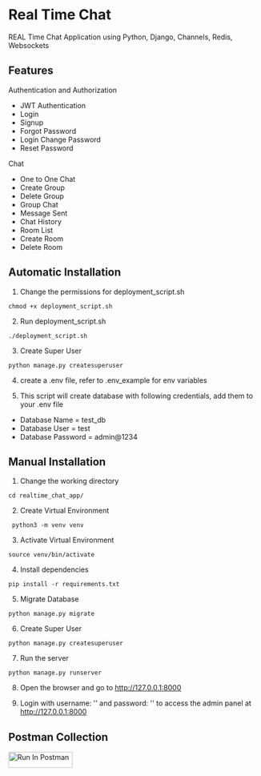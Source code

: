 # Real Time Chat
REAL Time Chat Application using Python, Django, Channels, Redis, Websockets

## Features

Authentication and Authorization
- JWT Authentication
- Login
- Signup
- Forgot Password
- Login Change Password
- Reset Password

Chat
- One to One Chat
- Create Group
- Delete Group
- Group Chat
- Message Sent
- Chat History
- Room List 
- Create Room
- Delete Room  

## Automatic Installation
1. Change the permissions for deployment_script.sh

```chmod +x deployment_script.sh```

2. Run deployment_script.sh

```./deployment_script.sh```

3. Create Super User

```python manage.py createsuperuser```

4. create a .env file, refer to .env_example for env variables

5. This script will create database with following credentials, add them to your .env file
- Database Name = test_db
- Database User = test
- Database Password = admin@1234

## Manual Installation



1. Change the working directory

```cd realtime_chat_app/```

2. Create Virtual Environment

``` python3 -m venv venv```

3. Activate Virtual Environment

```source venv/bin/activate```

4. Install dependencies

```pip install -r requirements.txt```

5. Migrate Database

```python manage.py migrate```

6. Create Super User

```python manage.py createsuperuser```

7. Run the server

```python manage.py runserver```

8. Open the browser and go to http://127.0.0.1:8000

9. Login with username: '' and password: '' to access the admin panel at http://127.0.0.1:8000

## Postman Collection
[<img src="https://run.pstmn.io/button.svg" alt="Run In Postman" style="width: 128px; height: 32px;">](https://god.gw.postman.com/run-collection/24156324-31834ee5-6cf8-4101-a11c-74bc1bac6c52?action=collection%2Ffork&source=rip_markdown&collection-url=entityId%3D24156324-31834ee5-6cf8-4101-a11c-74bc1bac6c52%26entityType%3Dcollection%26workspaceId%3D96c0031e-1140-4c22-a1b7-49bed3de958e)
